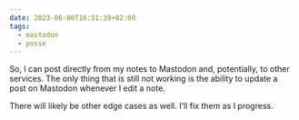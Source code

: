 ```yaml
---
date: 2023-06-06T16:51:39+02:00
tags:
  - mastodon
  - posse
---
```


So, I can post directly from my notes to Mastodon and, potentially, to other services. The only thing that is still not working is the ability to update a post on Mastodon whenever I edit a note.

There will likely be other edge cases as well. I'll fix them as I progress.